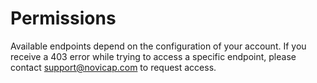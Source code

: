 # Permissions

Available endpoints depend on the configuration of your account. If you receive a 403 error while trying to access a specific endpoint, please contact support@novicap.com to request access.
